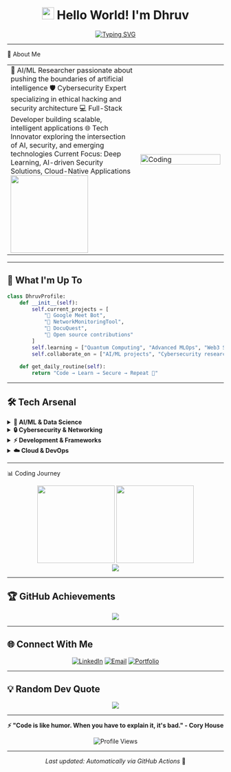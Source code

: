 <div align="center">

# <img src="https://media.giphy.com/media/hvRJCLFzcasrR4ia7z/giphy.gif" width="28"> Hello World! I'm Dhruv

[![Typing SVG](https://readme-typing-svg.herokuapp.com?font=Fira+Code&size=22&duration=3000&pause=1000&color=00D9FF&center=true&vCenter=true&width=600&lines=AI+%26+ML+Engineer;Cybersecurity+Specialist;Full-Stack+Developer;Open+Source+Contributor;Tech+Innovation+Explorer)](https://git.io/typing-svg)

</div>

---

🚀 About Me
<table>
<tr>
<td width="60%">
🔬 AI/ML Researcher passionate about pushing the boundaries of artificial intelligence
🛡️ Cybersecurity Expert specializing in ethical hacking and security architecture
💻 Full-Stack Developer building scalable, intelligent applications
🌐 Tech Innovator exploring the intersection of AI, security, and emerging technologies
Current Focus: Deep Learning, AI-driven Security Solutions, Cloud-Native Applications
<br>
<img height="180em" src="https://github-readme-stats-sigma-five.vercel.app/api?username=dhruvldrp9&show_icons=true&theme=radical&include_all_commits=true&count_private=true&hide_border=true&bg_color=0D1117&title_color=00D9FF&icon_color=00D9FF&text_color=C9D1D9"/>
</td>
<td width="40%">
<img align="center" alt="Coding" width="100%" src="https://github.com/user-attachments/assets/8809c410-4665-4e06-a5d9-c948ca911a14">
</td>
</tr>
</table>

---

## 🎯 What I'm Up To

```python
class DhruvProfile:
    def __init__(self):
        self.current_projects = [
            "🤖 Google Meet Bot",
            "🔐 NetworkMonitoringTool",
            "🤖 DocuQuest",
            "🌟 Open source contributions"
        ]
        self.learning = ["Quantum Computing", "Advanced MLOps", "Web3 Security"]
        self.collaborate_on = ["AI/ML projects", "Cybersecurity research", "Innovative solutions"]
    
    def get_daily_routine(self):
        return "Code → Learn → Secure → Repeat 🔄"
```

---

## 🛠️ Tech Arsenal

<details>
<summary><b>🧠 AI/ML & Data Science</b></summary>
<br>

![Python](https://img.shields.io/badge/Python-3776AB?style=for-the-badge&logo=python&logoColor=white)
![TensorFlow](https://img.shields.io/badge/TensorFlow-FF6F00?style=for-the-badge&logo=tensorflow&logoColor=white)
![PyTorch](https://img.shields.io/badge/PyTorch-EE4C2C?style=for-the-badge&logo=pytorch&logoColor=white)
![Keras](https://img.shields.io/badge/Keras-D00000?style=for-the-badge&logo=keras&logoColor=white)
![scikit-learn](https://img.shields.io/badge/scikit--learn-F7931E?style=for-the-badge&logo=scikit-learn&logoColor=white)
![NumPy](https://img.shields.io/badge/NumPy-013243?style=for-the-badge&logo=numpy&logoColor=white)
![Pandas](https://img.shields.io/badge/Pandas-150458?style=for-the-badge&logo=pandas&logoColor=white)
![OpenCV](https://img.shields.io/badge/OpenCV-27338e?style=for-the-badge&logo=opencv&logoColor=white)
![Jupyter](https://img.shields.io/badge/Jupyter-F37626?style=for-the-badge&logo=jupyter&logoColor=white)

</details>

<details>
<summary><b>🔒 Cybersecurity & Networking</b></summary>
<br>

![Kali Linux](https://img.shields.io/badge/Kali_Linux-557C94?style=for-the-badge&logo=kali-linux&logoColor=white)
![Wireshark](https://img.shields.io/badge/Wireshark-1679A7?style=for-the-badge&logo=wireshark&logoColor=white)
![Metasploit](https://img.shields.io/badge/Metasploit-0078D4?style=for-the-badge&logo=metasploit&logoColor=white)
![Nmap](https://img.shields.io/badge/Nmap-4682B4?style=for-the-badge&logo=nmap&logoColor=white)
![Burp Suite](https://img.shields.io/badge/Burp_Suite-FF6633?style=for-the-badge&logo=burp-suite&logoColor=white)

</details>

<details>
<summary><b>⚡ Development & Frameworks</b></summary>
<br>

![JavaScript](https://img.shields.io/badge/JavaScript-F7DF1E?style=for-the-badge&logo=javascript&logoColor=black)
![React](https://img.shields.io/badge/React-20232A?style=for-the-badge&logo=react&logoColor=61DAFB)
![Next.js](https://img.shields.io/badge/Next-black?style=for-the-badge&logo=next.js&logoColor=white)
![Node.js](https://img.shields.io/badge/Node.js-43853D?style=for-the-badge&logo=node.js&logoColor=white)
![FastAPI](https://img.shields.io/badge/FastAPI-005571?style=for-the-badge&logo=fastapi)
![Django](https://img.shields.io/badge/Django-092E20?style=for-the-badge&logo=django&logoColor=white)
![Flask](https://img.shields.io/badge/Flask-000000?style=for-the-badge&logo=flask&logoColor=white)
![Streamlit](https://img.shields.io/badge/Streamlit-FF4B4B?style=for-the-badge&logo=streamlit&logoColor=white)

</details>

<details>
<summary><b>☁️ Cloud & DevOps</b></summary>
<br>

![AWS](https://img.shields.io/badge/AWS-232F3E?style=for-the-badge&logo=amazon-aws&logoColor=white)
![Google Cloud](https://img.shields.io/badge/Google_Cloud-4285F4?style=for-the-badge&logo=google-cloud&logoColor=white)
![Docker](https://img.shields.io/badge/Docker-2496ED?style=for-the-badge&logo=docker&logoColor=white)
![Kubernetes](https://img.shields.io/badge/Kubernetes-326CE5?style=for-the-badge&logo=kubernetes&logoColor=white)
![Apache Kafka](https://img.shields.io/badge/Apache_Kafka-231F20?style=for-the-badge&logo=apache-kafka&logoColor=white&color=000)

</details>

---

📊 Coding Journey
<div align="center">
  <img height="180em" src="https://github-readme-streak-stats.herokuapp.com?user=dhruvldrp9&theme=radical&hide_border=true&background=0D1117&stroke=00D9FF&ring=00D9FF&fire=FF6B6B&currStreakLabel=00D9FF"/>
  <img height="180em" src="https://github-readme-stats-sigma-five.vercel.app/api/top-langs/?username=dhruvldrp9&layout=compact&theme=radical&hide_border=true&bg_color=0D1117&title_color=00D9FF&text_color=C9D1D9"/>
</div>
<div align="center">
  <img src="https://github-readme-activity-graph.vercel.app/graph?username=dhruvldrp9&theme=react-dark&bg_color=0D1117&color=00D9FF&line=00D9FF&point=FFFFFF&area=true&hide_border=true"/>
</div>

---

## 🏆 GitHub Achievements

<div align="center">
  <img src="https://github-profile-trophy.vercel.app/?username=dhruvldrp9&theme=radical&no-frame=true&no-bg=true&margin-w=4&row=1&column=7"/>
</div>

---

## 🌐 Connect With Me

<div align="center">

[![LinkedIn](https://img.shields.io/badge/LinkedIn-0077B5?style=for-the-badge&logo=linkedin&logoColor=white)](https://linkedin.com/in/https://www.linkedin.com/in/dhruvp9/)
[![Email](https://img.shields.io/badge/Email-D14836?style=for-the-badge&logo=gmail&logoColor=white)](mailto:dhruv.ldrp9@gmail.com)
[![Portfolio](https://img.shields.io/badge/Portfolio-000000?style=for-the-badge&logo=About.me&logoColor=white)](https://www.dhruv.at/)

</div>

---

## 💡 Random Dev Quote

<div align="center">

![](https://quotes-github-readme.vercel.app/api?type=horizontal&theme=radical)

</div>

---

<div align="center">

**⚡ "Code is like humor. When you have to explain it, it's bad." - Cory House**

![Profile Views](https://komarev.com/ghpvc/?username=dhruvldrp9&style=for-the-badge&color=00D9FF)

</div>

---

<div align="center">

*Last updated: Automatically via GitHub Actions* 🤖

</div>
